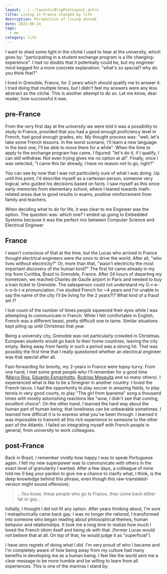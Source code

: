```yaml
---
layout: ../../layouts/BlogPostLayout.astro
title: Living in France changed my life
description: Perspective of living abroad
date: 2022-08-14
tags:
  - me
category: life
---
```


I want to shed some light in the cliché I used to hear at the university, which goes by: "participating in a student exchange program is a life changing-experience". I had no doubts that it potentially could be, but my engineer mind begged for a more concrete explanation: "what's so special? why do you think that?"

I lived in Grenoble, France, for 2 years which should qualify me to answer it. I tried doing that multiple times, but I didn't feel my answers were any less abstract as the cliché. This is another attempt to do so. Let me know, dear reader, how successful it was.

## pre-France

From the very first day at the university we were told it was a possibility to study in France, provided that you had a good enough proficiency level in French, had good enough grades, etc. My thought process was: "well, let's take some French lessons. In the worst scenario, I'll learn a new language. In the best one, I'll be able to move there for a while". When the time to apply to the exchange program has came, I figured: "let's do it, if I qualify, I can still withdraw. Not even trying gives me no option at all". Finally, once I was selected, "I came this far already, I have no reason not to go, right?"

You can see by now that I was not particularly sure of what I was doing. Up until this point, I'd describe myself as a cartesian person, someone very logical, who guided his decisions based on facts. I saw myself as this since early memories from elementary school, where I leaned towards math-related areas due to good results in exams, positive reinforcement from family and teachers.

When deciding what to do for life, it was clear to me Engineer was the option. The question was: which one? I ended up going to Embedded Systems because it was the perfect mix between Computer Science and Electrical Engineer

## France

I wasn't conscious of that at the time, but the Lucas who arrived in France thought electrical engineers were *the ones* to drive the world. After all, "who lives without electricity?" Or, more than that, "wasn't electricity the most important discovery of the human kind?"
The first hit came already in my trip from Curitiba, Brazil to Grenoble, France. After 24 hours of departing my hometown, we reached Charles de Gaulle airport in Paris and needed to buy a train ticket to Grenoble. The salesperson could not understand my G-r-e-n-o-b-l-e pronunciation. I've studied French for ~4 years and I'm unable to say the name of the city I'll be living for the 2 years?!? What kind of a fraud am I?

I lost count of the number of times people squeezed their eyes while I was attempting to communicate in French. While I felt comfortable in English, French was a different beast, pretty difficult one to tame. Similar situations kept piling up until Christmas that year.

Being a university city, Grenoble was not particularly crowded in Christmas. European students would go back to their home countries, leaving the city empty. Being away from family in such a period was a strong hit. That was possibly the first time that I really questioned whether an electrical engineer was that special after all.

Fast-forwarding for brevity, my 2-years in France were topsy-turvy. From one hand, I met some great people who I'll remember for a good time ([Marco Rios](https://www.linkedin.com/in/mrcatr), [Eduardo Esmanhotto](https://www.linkedin.com/in/esmanhotto), [Rodrigo Mesquita](https://www.linkedin.com/in/rodrigo-mesquita-c) and so many others). I experienced what is like to be a foreigner in another country. I loved the French tacos. I had the opportunity to play soccer in amazing fields, to play tennis in very good courts, to play "The girl from Ipanema" song a thousand times with mostly astonishing reactions like "wow, I didn't see that coming, excellent choice". On the other hand, I learned the hard way about the human part of human being; that loneliness can be unbearable sometimes. I learned how difficult it is to express what you've been through. I learned it was impossible to transmit all this rich experience to someone to the other part of the Atlantic. I failed on integrating myself with French people in general, from university to work colleagues.

## post-France

Back in Brazil, I remember vividly how happy I was to speak Portuguese again. I felt my new superpower was to communicate with others in the exact level of granularity I wanted. After a few days, a colleague of mine told me (I beg your pardon to give me a chance to clarify what, I think, is the deep knowledge behind this phrase, even though this raw-translated-version might sound offensive):

> ...You know, these people who go to France, they come back either fat or gay...

Initially, I thought I did not fit any option. After years thinking about, I'm sure I metaphorically came back gay. I was no longer *the rational*, I transformed into someone who began reading about philosophical themes, human behavior and relationships. It took me a long time to realize how much I loved the French idiom itself and being ok with that. (former Lucas would not believe that at all. On top of that, he would judge it as "superficial")

I have zero regrets of doing what I did. I'm very proud of who I became and I'm completely aware of how being away from my culture had many benefits in developing me as a human being. I feel like the world sent me a clear message to be more humble and be willing to learn from all experiences. This is one of the mantras I stand by.